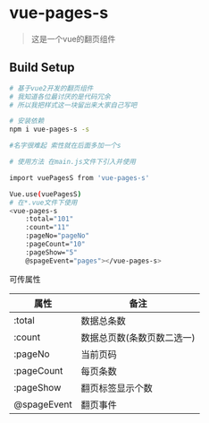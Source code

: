 # vue-pages-s

> 这是一个vue的翻页组件

## Build Setup

``` bash
# 基于vue2开发的翻页组件 
# 我知道各位最讨厌的是代码冗余
# 所以我把样式这一块留出来大家自己写吧

# 安装依赖
npm i vue-pages-s -s

#名字很难起 索性就在后面多加一个s

# 使用方法 在main.js文件下引入并使用

import vuePagesS from 'vue-pages-s'

Vue.use(vuePagesS)
# 在*.vue文件下使用
<vue-pages-s 
    :total="101" 
    :count="11"
    :pageNo="pageNo" 
    :pageCount="10" 
    :pageShow="5" 
    @spageEvent="pages"></vue-pages-s>
```

可传属性

属性 | 备注
---|---
:total | 数据总条数
:count | 数据总页数(条数页数二选一)
:pageNo | 当前页码
:pageCount | 每页条数
:pageShow | 翻页标签显示个数
@spageEvent | 翻页事件



